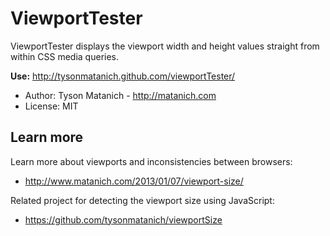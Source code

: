 ﻿# ViewportTester

ViewportTester displays the viewport width and height values straight from within CSS media queries.

**Use:** http://tysonmatanich.github.com/viewportTester/

* Author: Tyson Matanich - http://matanich.com
* License: MIT

## Learn more

Learn more about viewports and inconsistencies between browsers:
* http://www.matanich.com/2013/01/07/viewport-size/

Related project for detecting the viewport size using JavaScript:
* https://github.com/tysonmatanich/viewportSize